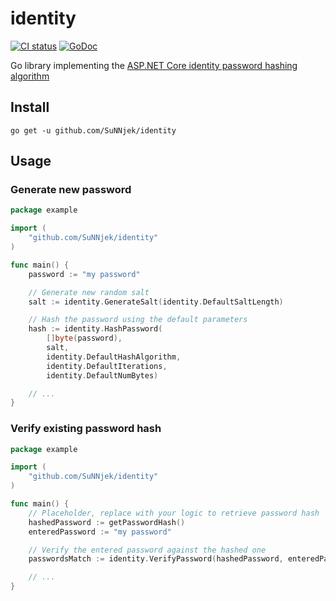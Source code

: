 # identity
[![CI status](https://github.com/SuNNjek/identity/workflows/CI/badge.svg?event=push)](https://github.com/SuNNjek/identity/actions?query=workflow%3ACI+event%3Apush)
[![GoDoc](https://godoc.org/github.com/SuNNjek/identity?status.svg)](https://godoc.org/github.com/SuNNjek/identity)

Go library implementing the [ASP.NET Core identity password hashing algorithm](https://github.com/dotnet/aspnetcore/blob/c062181203268a9c0d19a0805cef5acd79ccfc53/src/Identity/Extensions.Core/src/PasswordHasher.cs)

## Install
`go get -u github.com/SuNNjek/identity`

## Usage
### Generate new password
```go
package example

import (
    "github.com/SuNNjek/identity"
)

func main() {
    password := "my password"

    // Generate new random salt
    salt := identity.GenerateSalt(identity.DefaultSaltLength)

    // Hash the password using the default parameters
    hash := identity.HashPassword(
        []byte(password),
        salt,
        identity.DefaultHashAlgorithm,
        identity.DefaultIterations,
        identity.DefaultNumBytes)

    // ...
}
```

### Verify existing password hash
```go
package example

import (
    "github.com/SuNNjek/identity"
)

func main() {
    // Placeholder, replace with your logic to retrieve password hash
    hashedPassword := getPasswordHash()
    enteredPassword := "my password"

    // Verify the entered password against the hashed one
    passwordsMatch := identity.VerifyPassword(hashedPassword, enteredPassword)

    // ...
}
```